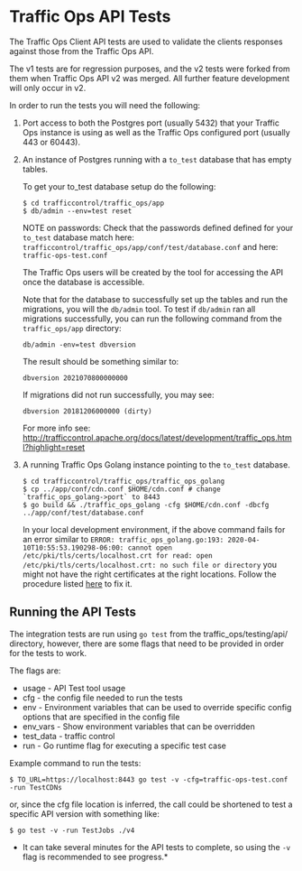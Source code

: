 <!--
    Licensed to the Apache Software Foundation (ASF) under one
    or more contributor license agreements.  See the NOTICE file
    distributed with this work for additional information
    regarding copyright ownership.  The ASF licenses this file
    to you under the Apache License, Version 2.0 (the
    "License"); you may not use this file except in compliance
    with the License.  You may obtain a copy of the License at

      http://www.apache.org/licenses/LICENSE-2.0

    Unless required by applicable law or agreed to in writing,
    software distributed under the License is distributed on an
    "AS IS" BASIS, WITHOUT WARRANTIES OR CONDITIONS OF ANY
    KIND, either express or implied.  See the License for the
    specific language governing permissions and limitations
    under the License.
-->

# Traffic Ops API Tests

The Traffic Ops Client API tests are used to validate the clients responses against those from the Traffic Ops API.  

The v1 tests are for regression purposes, and the v2 tests were forked from them when Traffic Ops API v2 was merged. All further feature development will only occur in v2.

In order to run the tests you will need the following:

1. Port access to both the Postgres port (usually 5432) that your Traffic Ops instance is using as well as the Traffic Ops configured port (usually 443 or 60443).

2. An instance of Postgres running with a `to_test` database that has empty tables.

    To get your to_test database setup do the following:
    
    ```shell
    $ cd trafficcontrol/traffic_ops/app
    $ db/admin --env=test reset
    ```

    NOTE on passwords:
    Check that the passwords defined defined for your `to_test` database match 
    here: `trafficcontrol/traffic_ops/app/conf/test/database.conf`
    and here: `traffic-ops-test.conf` 

    The Traffic Ops users will be created by the tool for accessing the API once the database is accessible.

    Note that for the database to successfully set up the tables and run the migrations, you will the `db/admin` tool.
    To test if `db/admin` ran all migrations successfully, you can run the following command from the `traffic_ops/app`
    directory:

    ```shell
    db/admin -env=test dbversion
    ```

    The result should be something similar to:
    ```
    dbversion 2021070800000000
    ```

    If migrations did not run successfully, you may see:
    ```
    dbversion 20181206000000 (dirty)
    ```

    For more info see: http://trafficcontrol.apache.org/docs/latest/development/traffic_ops.html?highlight=reset

3. A running Traffic Ops Golang instance pointing to the `to_test` database.

    ```shell
	$ cd trafficcontrol/traffic_ops/traffic_ops_golang
    $ cp ../app/conf/cdn.conf $HOME/cdn.conf # change `traffic_ops_golang->port` to 8443
    $ go build && ./traffic_ops_golang -cfg $HOME/cdn.conf -dbcfg ../app/conf/test/database.conf
    ```
    
    In your local development environment, if the above command fails for an error similar to 
    `ERROR: traffic_ops_golang.go:193: 2020-04-10T10:55:53.190298-06:00: cannot open /etc/pki/tls/certs/localhost.crt for read: open /etc/pki/tls/certs/localhost.crt: no such file or directory`
    you might not have the right certificates at the right locations. Follow the procedure listed
    [here](https://traffic-control-cdn.readthedocs.io/en/latest/admin/traffic_ops.html#id12) to fix it. 
## Running the API Tests
The integration tests are run using `go test` from the traffic_ops/testing/api/ directory, however, there are some flags that need to be provided in order for the tests to work.  

The flags are:

* usage - API Test tool usage
* cfg - the config file needed to run the tests
* env - Environment variables that can be used to override specific config options that are specified in the config file
* env_vars - Show environment variables that can be overridden
* test_data - traffic control
* run - Go runtime flag for executing a specific test case

Example command to run the tests:
```shell
$ TO_URL=https://localhost:8443 go test -v -cfg=traffic-ops-test.conf -run TestCDNs
```

or, since the cfg file location is inferred, the call could be shortened to test a specific API version with something like:

```shell
$ go test -v -run TestJobs ./v4
```


* It can take several minutes for the API tests to complete, so using the `-v` flag is recommended to see progress.*
